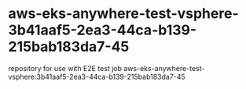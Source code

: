 # aws-eks-anywhere-test-vsphere-3b41aaf5-2ea3-44ca-b139-215bab183da7-45
repository for use with E2E test job aws-eks-anywhere-test-vsphere:3b41aaf5-2ea3-44ca-b139-215bab183da7-45
